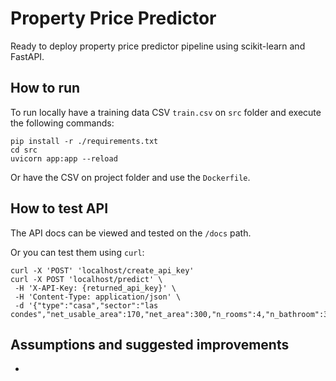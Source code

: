 # Property Price Predictor

Ready to deploy property price predictor pipeline using scikit-learn and FastAPI.

## How to run

To run locally have a training data CSV `train.csv` on `src` folder and execute the following commands:

```unix
pip install -r ./requirements.txt
cd src
uvicorn app:app --reload
```

Or have the CSV on project folder and use the `Dockerfile`.

## How to test API

The API docs can be viewed and tested on the `/docs` path.

Or you can test them using `curl`:

```unix
curl -X 'POST' 'localhost/create_api_key'
curl -X POST 'localhost/predict' \
 -H 'X-API-Key: {returned_api_key}' \
 -H 'Content-Type: application/json' \
 -d '{"type":"casa","sector":"las condes","net_usable_area":170,"net_area":300,"n_rooms":4,"n_bathroom":3,"latitude":-33.4129,"longitude":-70.571}'
```

## Assumptions and suggested improvements

* 
